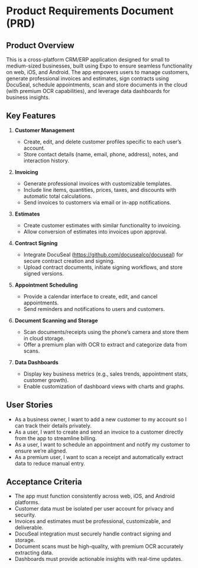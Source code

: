 # Product Requirements Document (PRD)

## Product Overview
This is a cross-platform CRM/ERP application designed for small to medium-sized businesses, built using Expo to ensure seamless functionality on web, iOS, and Android. The app empowers users to manage customers, generate professional invoices and estimates, sign contracts using DocuSeal, schedule appointments, scan and store documents in the cloud (with premium OCR capabilities), and leverage data dashboards for business insights.

## Key Features
1. **Customer Management**
   - Create, edit, and delete customer profiles specific to each user’s account.
   - Store contact details (name, email, phone, address), notes, and interaction history.

2. **Invoicing**
   - Generate professional invoices with customizable templates.
   - Include line items, quantities, prices, taxes, and discounts with automatic total calculations.
   - Send invoices to customers via email or in-app notifications.

3. **Estimates**
   - Create customer estimates with similar functionality to invoicing.
   - Allow conversion of estimates into invoices upon approval.

4. **Contract Signing**
   - Integrate DocuSeal (https://github.com/docusealco/docuseal) for secure contract creation and signing.
   - Upload contract documents, initiate signing workflows, and store signed versions.

5. **Appointment Scheduling**
   - Provide a calendar interface to create, edit, and cancel appointments.
   - Send reminders and notifications to users and customers.

6. **Document Scanning and Storage**
   - Scan documents/receipts using the phone’s camera and store them in cloud storage.
   - Offer a premium plan with OCR to extract and categorize data from scans.

7. **Data Dashboards**
   - Display key business metrics (e.g., sales trends, appointment stats, customer growth).
   - Enable customization of dashboard views with charts and graphs.

## User Stories
- As a business owner, I want to add a new customer to my account so I can track their details privately.
- As a user, I want to create and send an invoice to a customer directly from the app to streamline billing.
- As a user, I want to schedule an appointment and notify my customer to ensure we’re aligned.
- As a premium user, I want to scan a receipt and automatically extract data to reduce manual entry.

## Acceptance Criteria
- The app must function consistently across web, iOS, and Android platforms.
- Customer data must be isolated per user account for privacy and security.
- Invoices and estimates must be professional, customizable, and deliverable.
- DocuSeal integration must securely handle contract signing and storage.
- Document scans must be high-quality, with premium OCR accurately extracting data.
- Dashboards must provide actionable insights with real-time updates.